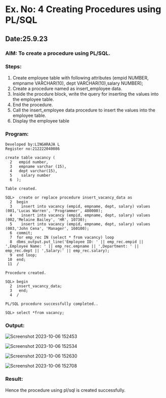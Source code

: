 # Ex. No: 4 Creating Procedures using PL/SQL
## Date:25.9.23
### AIM: To create a procedure using PL/SQL.

### Steps:
1. Create employee table with following attributes (empid NUMBER, empname VARCHAR(10), dept VARCHAR(10),salary NUMBER);
2. Create a procedure named as insert_employee data.
3. Inside the procdure block, write the query for inserting the values into the employee table.
4. End the procedure.
5. Call the insert_employee data procedure to insert the values into the employee table.
6. Display the employee table

### Program:
```
Developed by:LINGARAJA L
Register no:212222040086
```
```
create table vacancy (
  2   empid number,
  3   empname varchar (15),
  4   dept varchar(15),
  5    salary number
  6  );

Table created.

SQL>  create or replace procedure insert_vacancy_data as
  2  begin
  3    insert into vacancy (empid, empname, dept, salary) values (001,'Lucas Warren', 'Programmer', 480000);
  4    insert into vacancy (empid, empname, dept, salary) values (002,'Melaine Bailey', 'HR', 10730);
  5    insert into vacancy (empid, empname, dept, salary) values (003,'John Cena', 'Manager', 160100);
  6  commit;
  7  for emp_rec IN (select * from vacancy) loop
  8  dbms_output.put_line('Employee ID: ' || emp_rec.empid || ',Employee Name: ' || emp_rec.empname || ',Department: ' || emp_rec.dept || ',Salary:' || emp_rec.salary);
  9  end loop;
 10  end;
 11  /

Procedure created.

SQL> begin
  2  insert_vacancy_data;
  3   end;
  4  /

PL/SQL procedure successfully completed..

SQL> select *from vacancy;
```
### Output:
![Screenshot 2023-10-06 152453](https://github.com/LINGARAJA-L/Ex-No-4-Creating-Procedures-using-PL-SQL/assets/129825857/3ab32983-e376-4356-bf5f-4dae140c783d)

![Screenshot 2023-10-06 152534](https://github.com/LINGARAJA-L/Ex-No-4-Creating-Procedures-using-PL-SQL/assets/129825857/e672391a-3ede-4f5d-bbc7-6b1b06386a26)

![Screenshot 2023-10-06 152630](https://github.com/LINGARAJA-L/Ex-No-4-Creating-Procedures-using-PL-SQL/assets/129825857/f78dd6fa-9606-4bcc-91b0-3eb87dce0269)

![Screenshot 2023-10-06 152708](https://github.com/LINGARAJA-L/Ex-No-4-Creating-Procedures-using-PL-SQL/assets/129825857/0e381b5c-14da-4f79-a383-1bd6f7297f98)


### Result:
Hence the procedure using pl/sql is created successfully.
